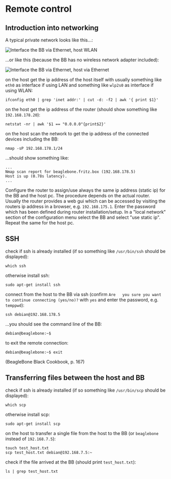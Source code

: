 # Remote control

## Introduction into networking

A typical private network looks like this...:

![Interface the BB via Ethernet, host WLAN](diagrams/BB_remote_access.png)

...or like this (because the BB has no wireless network adapter included):

![Interface the BB via Ethernet, host via Ethernet](diagrams/BB_remote_access_host_wireless.png)

on the host get the ip address of the host itself with usually something like
`eth0` as interface if using LAN and something like `wlp2s0` as interface if using
WLAN:

    ifconfig eth0 | grep 'inet addr:' | cut -d: -f2 | awk '{ print $1}'

on the host get the ip address of the router (should show something like `192.168.178.20`):

    netstat -nr | awk '$1 == "0.0.0.0"{print$2}'

on the host scan the network to get the ip address of the connected devices including the BB:

    nmap -sP 192.168.178.1/24

...should show something like:

    ...
    Nmap scan report for beaglebone.fritz.box (192.168.178.5)
    Host is up (0.78s latency).
    ...

Configure the router to assign/use always the same ip address (static ip) for the
BB and the host pc. The procedure depends on the actual router. Usually the router
provides a web gui which can be accessed by visiting the routers ip address in a
browser, e.g. `192.168.175.1`. Enter the password which has been defined during
router installation/setup. In a "local network" section of the configuration menu
select the BB and select "use static ip". Repeat the same for the host pc.

## SSH

check if ssh is already installed (if so something like `/usr/bin/ssh` should be displayed):

    which ssh

otherwise install ssh:

    sudo apt-get install ssh

connect from the host to the BB via ssh (confirm `Are	you	sure you want to
continue connecting (yes/no)?` with `yes` and enter the password, e.g. `temppwd`):

    ssh	debian@192.168.178.5

...you should see the command line of the BB:

    debian@beaglebone:~$

to exit the remote connection:

    debian@beaglebone:~$ exit

(BeagleBone Black Cookbook, p. 167)

## Transferring files between the host and BB

check if ssh is already installed (if so something like `/usr/bin/scp` should be displayed):

    which scp

otherwise install scp:

    sudo apt-get install scp

on the host to transfer a single file from the host to the BB (or `beaglebone` instead of `192.168.7.5`):

    touch test_host.txt
    scp test_host.txt debian@192.168.7.5:~

check if the file arrived at the BB (should print `test_host.txt`):

    ls | grep test_host.txt
